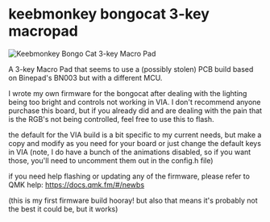 # keebmonkey bongocat 3-key macropad

![Keebmonkey Bongo Cat 3-key Macro Pad](https://imgur.com/a/hcBsd3t.jpg)

A 3-key Macro Pad that seems to use a (possibly stolen) PCB build based on Binepad's BN003 but with a different MCU.

I wrote my own firmware for the bongocat after dealing with the lighting being too bright and controls not working in VIA. 
I don't recommend anyone purchase this board, but if you already did and are dealing with the pain that is the RGB's not being controlled, feel free to use this to flash.

the default for the VIA build is a bit specific to my current needs, but make a copy and modify as you need for your board or just change the default keys in VIA 
(note, I do have a bunch of the animations disabled, so if you want those, you'll need to uncomment them out in the config.h file)

if you need help flashing or updating any of the firmware, please refer to QMK help: https://docs.qmk.fm/#/newbs

(this is my first firmware build hooray! but also that means it's probably not the best it could be, but it works)